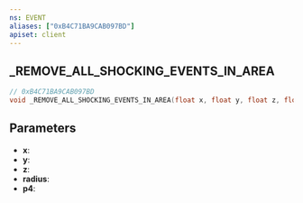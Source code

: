 ```yaml
---
ns: EVENT
aliases: ["0xB4C71BA9CAB097BD"]
apiset: client
---
```

## _REMOVE_ALL_SHOCKING_EVENTS_IN_AREA

```c
// 0xB4C71BA9CAB097BD
void _REMOVE_ALL_SHOCKING_EVENTS_IN_AREA(float x, float y, float z, float radius, BOOL p4);
```


## Parameters
* **x**:
* **y**:
* **z**:
* **radius**:
* **p4**:
